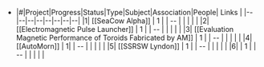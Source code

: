 - |#|Project|Progress|Status|Type|Subject|Association|People| Links |
  |--|--|--|--|--|--|--|--|
  |1| [[SeaCow Alpha]] | 1 |  | -- |  | |  |  |
  |2| [[Electromagnetic Pulse Launcher]] | 1 | | -- | | | | |
  |3| [[Evaluation Magnetic Performance of Toroids Fabricated by AM]] | 1 |  | -- | | | | |
  |4| [[AutoMorn]] | 1|  | -- | | | | |
  |5| [[SSRSW Lyndon]] | 1  |  | -- | | | | |
  |6|  | 1 |  | -- | | | | |
